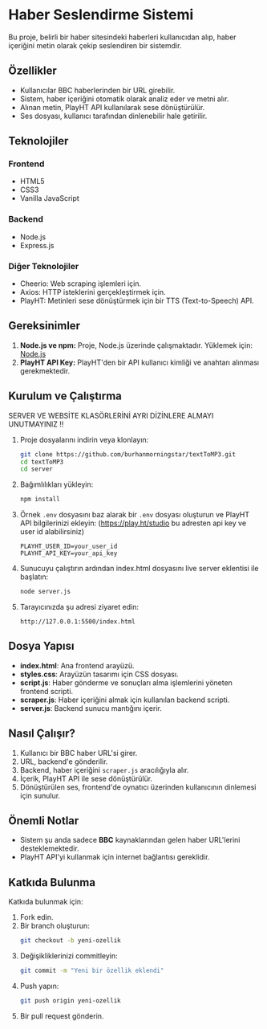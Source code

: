 # Haber Seslendirme Sistemi

Bu proje, belirli bir haber sitesindeki haberleri kullanıcıdan alıp, haber içeriğini metin olarak çekip seslendiren bir sistemdir.

## Özellikler

- Kullanıcılar BBC haberlerinden bir URL girebilir.
- Sistem, haber içeriğini otomatik olarak analiz eder ve metni alır.
- Alınan metin, PlayHT API kullanılarak sese dönüştürülür.
- Ses dosyası, kullanıcı tarafından dinlenebilir hale getirilir.

## Teknolojiler

### Frontend

- HTML5
- CSS3
- Vanilla JavaScript

### Backend

- Node.js
- Express.js

### Diğer Teknolojiler

- Cheerio: Web scraping işlemleri için.
- Axios: HTTP isteklerini gerçekleştirmek için.
- PlayHT: Metinleri sese dönüştürmek için bir TTS (Text-to-Speech) API.

## Gereksinimler

1. **Node.js ve npm:** Proje, Node.js üzerinde çalışmaktadır. Yüklemek için: [Node.js](https://nodejs.org/)
2. **PlayHT API Key:** PlayHT'den bir API kullanıcı kimliği ve anahtarı alınması gerekmektedir.

## Kurulum ve Çalıştırma

SERVER VE WEBSİTE KLASÖRLERİNİ AYRI DİZİNLERE ALMAYI UNUTMAYINIZ !!

1. Proje dosyalarını indirin veya klonlayın:

   ```bash
   git clone https://github.com/burhanmorningstar/textToMP3.git
   cd textToMP3
   cd server
   ```

2. Bağımlılıkları yükleyin:

   ```bash
   npm install
   ```

3. Örnek `.env` dosyasını baz alarak bir `.env` dosyası oluşturun ve PlayHT API bilgilerinizi ekleyin:
   (https://play.ht/studio bu adresten api key ve user id alabilirsiniz)

   ```
   PLAYHT_USER_ID=your_user_id
   PLAYHT_API_KEY=your_api_key
   ```

4. Sunucuyu çalıştırın ardından index.html dosyasını live server eklentisi ile başlatın:

   ```bash
   node server.js
   ```

5. Tarayıcınızda şu adresi ziyaret edin:
   ```
   http://127.0.0.1:5500/index.html
   ```

## Dosya Yapısı

- **index.html**: Ana frontend arayüzü.
- **styles.css**: Arayüzün tasarımı için CSS dosyası.
- **script.js**: Haber gönderme ve sonuçları alma işlemlerini yöneten frontend scripti.
- **scraper.js**: Haber içeriğini almak için kullanılan backend scripti.
- **server.js**: Backend sunucu mantığını içerir.

## Nasıl Çalışır?

1. Kullanıcı bir BBC haber URL'si girer.
2. URL, backend'e gönderilir.
3. Backend, haber içeriğini `scraper.js` aracılığıyla alır.
4. İçerik, PlayHT API ile sese dönüştürülür.
5. Dönüştürülen ses, frontend'de oynatıcı üzerinden kullanıcının dinlemesi için sunulur.

## Önemli Notlar

- Sistem şu anda sadece **BBC** kaynaklarından gelen haber URL'lerini desteklemektedir.
- PlayHT API'yi kullanmak için internet bağlantısı gereklidir.

## Katkıda Bulunma

Katkıda bulunmak için:

1. Fork edin.
2. Bir branch oluşturun:
   ```bash
   git checkout -b yeni-ozellik
   ```
3. Değişikliklerinizi commitleyin:
   ```bash
   git commit -m "Yeni bir özellik eklendi"
   ```
4. Push yapın:
   ```bash
   git push origin yeni-ozellik
   ```
5. Bir pull request gönderin.
